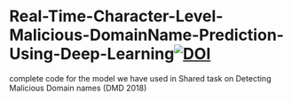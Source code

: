 # Real-Time-Character-Level-Malicious-DomainName-Prediction-Using-Deep-Learning[![DOI](https://zenodo.org/badge/142190744.svg)](https://zenodo.org/badge/latestdoi/142190744) <br/>
complete code for the model we have used in Shared task on Detecting Malicious Domain names (DMD 2018)
